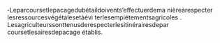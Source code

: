 ‐Leparcoursetlepacagedubétaildoivents’effectuerdema nièreàrespecter lesressourcesvégétalesetàévi terlesempiétementsagricoles .
Lesagriculteurssonttenusderespecterlesitinérairesdepar coursetlesairesdepacage établis.